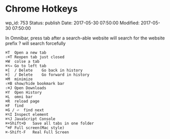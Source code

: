 # Chrome Hotkeys


wp_id: 753
Status: publish
Date: 2017-05-30 07:50:00
Modified: 2017-05-30 07:50:00


In Omnibar, press tab after a search-able website will search for the website prefix ? will search forcefully


```
⌘T	Open a new tab
⇧⌘T	Reopen tab just closed
⌘W	colse a tab
⌘⌥→	Go to left tab
⌘[  / Delete	Go back in history
⌘]  / Delete	Go forward in history
⌘M	minimize
⇧⌘B	show/hide bookmark bar
⇧⌘J	Open Downloads
⌘Y	Open History
⌘L	omni bar
⌘R	reload page
⌘F	find
⌘G / ⏎	find next
⌘⌥I	Inspect element
⌘⌥J	JavaScript Console
⌘+Shift+D	Save all tabs in one folder
^⌘F	Full screen(Mac style)
⌘-Shift-F 	Real Full Screen
```